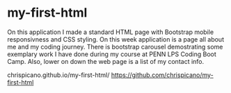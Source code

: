 # my-first-html
On this application I made a standard HTML page with Bootstrap mobile responsivness and CSS styling. On this week application is a page all about me and my coding journey. There is bootstrap carousel demostrating some exemplary work I have done during my course at PENN LPS Coding Boot Camp. Also, lower on down the web page is a list of my contact info.


chrispicano.github.io/my-first-html/
https://github.com/chrispicano/my-first-html